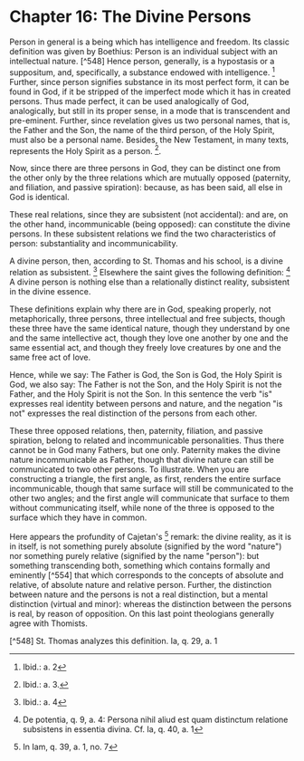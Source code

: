 # Chapter 16: The Divine Persons

Person in general is a being which has intelligence and freedom. Its classic definition was given by Boethius: Person is an individual subject with an intellectual nature. [^548] Hence person, generally, is a hypostasis or a suppositum, and, specifically, a substance endowed with intelligence. [^549] Further, since person signifies substance in its most perfect form, it can be found in God, if it be stripped of the imperfect mode which it has in created persons. Thus made perfect, it can be used analogically of God, analogically, but still in its proper sense, in a mode that is transcendent and pre-eminent. Further, since revelation gives us two personal names, that is, the Father and the Son, the name of the third person, of the Holy Spirit, must also be a personal name. Besides, the New Testament, in many texts, represents the Holy Spirit as a person. [^550].

Now, since there are three persons in God, they can be distinct one from the other only by the three relations which are mutually opposed (paternity, and filiation, and passive spiration): because, as has been said, all else in God is identical.

These real relations, since they are subsistent (not accidental): and are, on the other hand, incommunicable (being opposed): can constitute the divine persons. In these subsistent relations we find the two characteristics of person: substantiality and incommunicability.

A divine person, then, according to St. Thomas and his school, is a divine relation as subsistent. [^551] Elsewhere the saint gives the following definition: [^552] A divine person is nothing else than a relationally distinct reality, subsistent in the divine essence.

These definitions explain why there are in God, speaking properly, not metaphorically, three persons, three intellectual and free subjects, though these three have the same identical nature, though they understand by one and the same intellective act, though they love one another by one and the same essential act, and though they freely love creatures by one and the same free act of love.

Hence, while we say: The Father is God, the Son is God, the Holy Spirit is God, we also say: The Father is not the Son, and the Holy Spirit is not the Father, and the Holy Spirit is not the Son. In this sentence the verb "is" expresses real identity between persons and nature, and the negation "is not" expresses the real distinction of the persons from each other.

These three opposed relations, then, paternity, filiation, and passive spiration, belong to related and incommunicable personalities. Thus there cannot be in God many Fathers, but one only. Paternity makes the divine nature incommunicable as Father, though that divine nature can still be communicated to two other persons. To illustrate. When you are constructing a triangle, the first angle, as first, renders the entire surface incommunicable, though that same surface will still be communicated to the other two angles; and the first angle will communicate that surface to them without communicating itself, while none of the three is opposed to the surface which they have in common.

Here appears the profundity of Cajetan's [^553] remark: the divine reality, as it is in itself, is not something purely absolute (signified by the word "nature") nor something purely relative (signified by the name "person"): but something transcending both, something which contains formally and eminently [^554] that which corresponds to the concepts of absolute and relative, of absolute nature and relative person. Further, the distinction between nature and the persons is not a real distinction, but a mental distinction (virtual and minor): whereas the distinction between the persons is real, by reason of opposition. On this last point theologians generally agree with Thomists.


[^548] St. Thomas analyzes this definition. Ia, q. 29, a. 1

[^549]: Ibid.: a. 2

[^550]: Ibid.: a. 3.

[^551]: Ibid.: a. 4

[^552]: De potentia, q. 9, a. 4: Persona nihil aliud est quam distinctum relatione subsistens in essentia divina. Cf. Ia, q. 40, a. 1

[^553]: In Iam, q. 39, a. 1, no. 7
